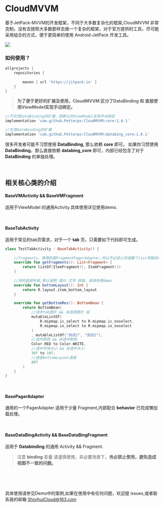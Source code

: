 # CloudMVVM
基于JetPack-MVVM的开发框架，不同于大多数复杂化的框架,CloudMVVM 非常克制，没有去按照大多数那样去做一个复杂的框架，对于官方提供的工具，尽可能采用组合的方式，便于更简单的使用 Android-JetPack 开发工具。

[![](https://jitpack.io/v/Petterpx/CloudMVVM.svg)](https://jitpack.io/#Petterpx/CloudMVVM)

### 如何使用？

```groovy
allprojects {
    repositories {
   			
        maven { url 'https://jitpack.io' }
    }
}
```

> **为了便于更好的扩展及使用，CloudMVVM 区分了DataBinding 和 直接使用ViewModel实现手动绑定。**

```groovy
//不包含DataBinding的扩展，即默认的ViewModel实现手动绑定
implementation 'com.github.Petterpx:CloudMVVM:core:1.0.1' 
```

```groovy
//包含DataBinding的扩展
implementation 'com.github.Petterpx:CloudMVVM:databing_core:1.0.1'
```

很多开发者可能不习惯使用 **DataBinding**, 那么依赖 **core** 即可。 如果你习惯使用 **DataBinding**，那么直接依赖 **databing_core** 即可，内部已经包含了对于 **DataBinding** 的单独处理。



<br/>

## 相关核心类的介绍

#### BaseVMActivity && BaseVMFragment

适用于ViewModel 的通用Activity.具体使用详见使用demo.

<br/>

#### BaseTabActivity

适用于常见的tab页需求，对于一个 **tab** 页，只需要如下代码即可生成。

```kotlin
class TestTabActivity : BaseTabActivity() {
  
  	//fragments，使用的是FragmentPagerAdapter,所以不必担心传递整个list导致的内存泄漏问题
    override fun getFragments(): List<Fragment> {
        return listOf(ItemFragment(), ItemFragment())
    }
		
  	//你的底部布局,默认按照 图片-文字 排版，具体参照demo
    override fun bottomLayout(): Int {
        return R.layout.item_bottom_layout
    }

    override fun getBottomRes(): BottomBean {
        return BottomBean(
          	//选中tab图片 && 未选择图片 组
            mutableListOf(
                R.mipmap.ic_select to R.mipmap.ic_noselect,
                R.mipmap.ix_select to R.mipmap.ix_noselect
            )
            , mutableListOf("测试1", "测试2"),
          	//选中颜色 && 非选中颜色
            Color.RED to Color.WHITE,
          	//选中字体大小 && 非选中大小
            30f to 10f,
          	//底部bottomLayout高度
            80f
        )
    }
}
```

<br/>

#### BasePagerAdapter

通用的一个PagerAdapter 适用于少量 Fragment,内部配合 **behavior** 已完成懒加载处理。

<br/>

#### BaseDataBingActivity && BaseDataBingFragment

适用于 **Databinding**  的通用 Activity && Fragment.

> 注意 **binding** 变量 请谨慎使用，非必要场景下，**务必禁止使用，避免造成视图不一致的问题。**

<br/>

<br/>

<br/>

具体使用请参见Demo中的案例,如果在使用中有任何问题，欢迎提 issues,或者联系我的邮箱 ShiyihuiCloud@163.com






